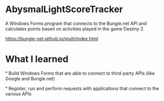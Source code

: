 # AbysmalLightScoreTracker

A Windows Forms program that connects to the Bungie.net API
and calculates points based on activities played in the game Destiny 2.

https://bungie-net.github.io/multi/index.html

# What I learned

° Build Windows Forms that are able to connect to third-party APIs (like Google and Bungie.net)

° Register, run and perform requests with applications that connect to the various APIs
